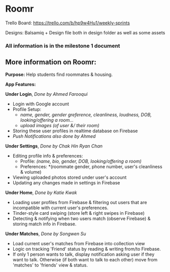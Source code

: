 # Roomr
Trello Board: https://trello.com/b/hp9w4Hu1/weekly-sprints

Designs: Balsamiq + Design file both in design folder as well as some assets

### All information is in the milestone 1 document

## More information on Roomr:
__Purpose:__ Help students find roommates & housing.

__App Features:__

**Under Login**, *Done by Ahmed Farooqui*
* Login with Google account
* Profile Setup:
    - *name, gender, gender greference, cleanliness, loudness, DOB, looking/offering a room...*
    - *upload images (of user &/ their room)*
* Storing these user profiles in realtime database on Firebase
*  *Push Notifications also done by Ahmed*



**Under Settings**, *Done by Chak Hin Ryan Chan*
* Editing profile info & preferences:
    - Profile: *(name, bio, gender, DOB, looking/offering a room)*
    - Preferences: *(roommate gender, phone number, user's cleanliness & volume)
* Viewing uploaded photos stored under user's account
* Updating any changes made in settings in Firebase

**Under Home**, *Done by Katie Kwak*
* Loading user profiles from Firebase & filtering out users that are incompatible with current user's preferences.
* Tinder-style card swiping (store left & right swipes in Firebase)
* Detecting & notifying when two users match (observe Firebase) & storing match info in Firebase.

**Under Matches**, *Done by Songwen Su*
* Load current user's matches from Firebase into collection view
* Logic on tracking 'Friend' status by reading & writing from/to Firebase.
* If only 1 person wants to talk, display notification asking user if they want to talk. Otherwise (if both want to talk to each other) move from 'matches' to 'friends' view & status. 
